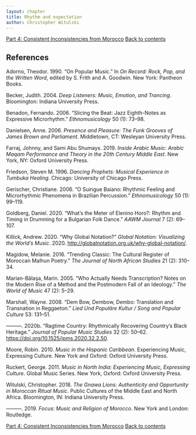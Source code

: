 ```yaml
---
layout: chapter
title: Rhythm and expectation
author: Christopher Witulski
---
```

<link rel="stylesheet" href="rhythm-styles.css" />

<a href="part4.html" class="btn">Part 4: Consistent Inconsistencies from Morocco</a> <a href="index.html" class="btn">Back to contents</a>

## References

Adorno, Theodor. 1990. “On Popular Music.” In *On Record: Rock, Pop, and the Written Word*, edited by S. Frith and A. Goodwin. New York: Pantheon Books.

Becker, Judith. 2004. *Deep Listeners: Music, Emotion, and Trancing*. Bloomington: Indiana University Press.

Benadon, Fernando. 2006. “Slicing the Beat: Jazz Eighth-Notes as Expressive Microrhythm.” *Ethnomusicology* 50 (1): 73–98.

Danielsen, Anne. 2006. *Presence and Pleasure: The Funk Grooves of James Brown and Parliament*. Middletown, CT: Wesleyan University Press.

Farraj, Johnny, and Sami Abu Shumays. 2019. *Inside Arabic Music: Arabic Maqam Performance and Theory in the 20th Century Middle East*. New York, NY: Oxford University Press.

Friedson, Steven M. 1996. *Dancing Prophets: Musical Experience in Tumbuka Healing*. Chicago: University of Chicago Press.

Gerischer, Christiane. 2006. “O Suingue Baiano: Rhythmic Feeling and Microrhythmic Phenomena in Brazilian Percussion.” *Ethnomusicology* 50 (1): 99–119.

Goldberg, Daniel. 2020. “What’s the Meter of Elenino Horo?: Rhythm and Timing in Drumming for a Bulgarian Folk Dance.” *AAWM Journal* 7 (2): 69–107.

Killick, Andrew. 2020. “Why Global Notation?” *Global Notation: Visualizing the World’s Music*. 2020. http://globalnotation.org.uk/why-global-notation/.

Magidow, Melanie. 2016. “Trending Classic: The Cultural Register of Moroccan Malhun Poetry.” *The Journal of North African Studies* 21 (2): 310–34.

Marian-Bălaşa, Marin. 2005. “Who Actually Needs Transcription? Notes on the Modern Rise of a Method and the Postmodern Fall of an Ideology.” *The World of Music* 47 (2): 5–29.

Marshall, Wayne. 2008. “Dem Bow, Dembow, Dembo: Translation and Transnation in Reggaeton.” *Lied Und Populäre Kultur / Song and Popular Culture* 53: 131–51.

———. 2020b. “Ragtime Country: Rhythmically Recovering Country’s Black Heritage.” *Journal of Popular Music Studies* 32 (2): 50–62. https://doi.org/10.1525/jpms.2020.32.2.50.

Moore, Robin. 2010. *Music in the Hispanic Caribbean*. Experiencing Music, Expressing Culture. New York and Oxford: Oxford University Press.

Ruckert, George. 2011. *Music in North India: Experiencing Music, Expressing Culture*. Global Music Series. New York, Oxford: Oxford University Press.

Witulski, Christopher. 2018. *The Gnawa Lions: Authenticity and Opportunity in Moroccan Ritual Music*. Public Cultures of the Middle East and North Africa. Bloomington, IN: Indiana University Press.

———. 2019. *Focus: Music and Religion of Morocco*. New York and London: Routledge.

<a href="part4.html" class="btn">Part 4: Consistent Inconsistencies from Morocco</a> <a href="index.html" class="btn">Back to contents</a>

<script data-goatcounter="https://witulski.goatcounter.com/count" async src="//gc.zgo.at/count.js"></script>
